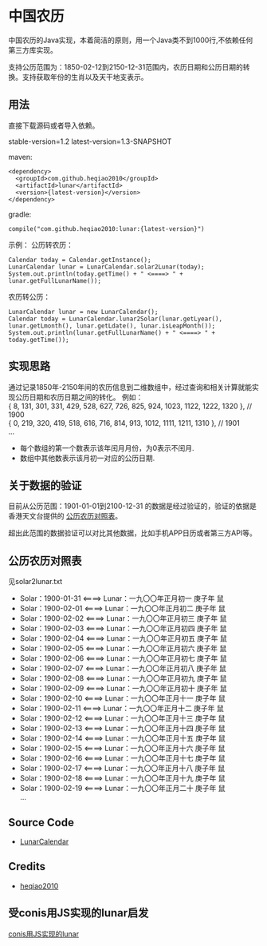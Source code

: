 # 中国农历
中国农历的Java实现，本着简洁的原则，用一个Java类不到1000行,不依赖任何第三方库实现。

支持公历范围为：1850-02-12到2150-12-31范围内，农历日期和公历日期的转换。支持获取年份的生肖以及天干地支表示。

## 用法
直接下载源码或者导入依赖。

stable-version=1.2
latest-version=1.3-SNAPSHOT

maven:

```
<dependency>
  <groupId>com.github.heqiao2010</groupId>
  <artifactId>lunar</artifactId>
  <version>{latest-version}</version>
</dependency>
```

gradle:

```
compile("com.github.heqiao2010:lunar:{latest-version}")
```

示例：
公历转农历：

```
Calendar today = Calendar.getInstance();
LunarCalendar lunar = LunarCalendar.solar2Lunar(today);
System.out.println(today.getTime() + " <====> " + lunar.getFullLunarName());
```

农历转公历：

```
LunarCalendar lunar = new LunarCalendar();
Calendar today = LunarCalendar.lunar2Solar(lunar.getLyear(), lunar.getLmonth(), lunar.getLdate(), lunar.isLeapMonth());
System.out.println(lunar.getFullLunarName() + " <====> " + today.getTime());
```

## 实现思路
通过记录1850年-2150年间的农历信息到二维数组中，经过查询和相关计算就能实现公历日期和农历日期之间的转化。
例如： <br>
{ 8, 131, 301, 331, 429, 528, 627, 726, 825, 924, 1023, 1122, 1222, 1320 }, // 1900 <br>
{ 0, 219, 320, 419, 518, 616, 716, 814, 913, 1012, 1111, 1211, 1310 }, // 1901 <br>
...
* 每个数组的第一个数表示该年闰月月份，为0表示不闰月.
* 数组中其他数表示该月初一对应的公历日期.

## 关于数据的验证
目前从公历范围：1901-01-01到2100-12-31 的数据是经过验证的，验证的依据是香港天文台提供的
[公历农历对照表](https://www.hko.gov.hk/tc/gts/time/conversion1_text.htm)。

超出此范围的数据验证可以对比其他数据，比如手机APP日历或者第三方API等。



## 公历农历对照表
见solar2lunar.txt

* Solar：1900-01-31 <====> Lunar：一九〇〇年正月初一 庚子年 鼠
* Solar：1900-02-01 <====> Lunar：一九〇〇年正月初二 庚子年 鼠
* Solar：1900-02-02 <====> Lunar：一九〇〇年正月初三 庚子年 鼠
* Solar：1900-02-03 <====> Lunar：一九〇〇年正月初四 庚子年 鼠
* Solar：1900-02-04 <====> Lunar：一九〇〇年正月初五 庚子年 鼠
* Solar：1900-02-05 <====> Lunar：一九〇〇年正月初六 庚子年 鼠
* Solar：1900-02-06 <====> Lunar：一九〇〇年正月初七 庚子年 鼠
* Solar：1900-02-07 <====> Lunar：一九〇〇年正月初八 庚子年 鼠
* Solar：1900-02-08 <====> Lunar：一九〇〇年正月初九 庚子年 鼠
* Solar：1900-02-09 <====> Lunar：一九〇〇年正月初十 庚子年 鼠
* Solar：1900-02-10 <====> Lunar：一九〇〇年正月十一 庚子年 鼠
* Solar：1900-02-11 <====> Lunar：一九〇〇年正月十二 庚子年 鼠
* Solar：1900-02-12 <====> Lunar：一九〇〇年正月十三 庚子年 鼠
* Solar：1900-02-13 <====> Lunar：一九〇〇年正月十四 庚子年 鼠
* Solar：1900-02-14 <====> Lunar：一九〇〇年正月十五 庚子年 鼠
* Solar：1900-02-15 <====> Lunar：一九〇〇年正月十六 庚子年 鼠
* Solar：1900-02-16 <====> Lunar：一九〇〇年正月十七 庚子年 鼠
* Solar：1900-02-17 <====> Lunar：一九〇〇年正月十八 庚子年 鼠
* Solar：1900-02-18 <====> Lunar：一九〇〇年正月十九 庚子年 鼠
* Solar：1900-02-19 <====> Lunar：一九〇〇年正月二十 庚子年 鼠
<br>...

## Source Code

 - [LunarCalendar](https://github.com/heqiao2010/LunarCalendar)


## Credits

  - [heqiao2010](https://github.com/heqiao2010)

## 受conis用JS实现的lunar启发
[conis用JS实现的lunar](http://github.com/conis/lunar)
